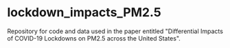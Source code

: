 # lockdown_impacts_PM2.5

Repository for code and data used in the paper entitled "Differential Impacts of COVID-19 Lockdowns on PM2.5 across the United States".
